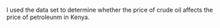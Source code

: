 I used the data set to determine whether the price of crude oil affects the price of petroleunm in Kenya.

